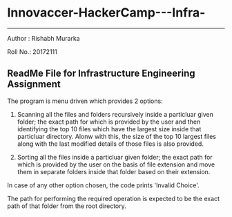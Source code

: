 # Innovaccer-HackerCamp---Infra-


------------------------------------------------------------------
 Author  : Rishabh Murarka
 
 Roll No.: 20172111
 
 ReadMe File for Infrastructure Engineering Assignment          
------------------------------------------------------------------


The program is menu driven which provides 2 options:

1. Scanning all the files and folders recursively inside a particluar given folder;
the exact path for which is provided by the user and then identifying the top 10 
files which have the largest size inside that particluar directory. Alonw with this,
the size of the top 10 largest files along with the last modified details of those
files is also provided.

2. Sorting all the files inside a particluar given folder; the exact path for which is provided by the user on the basis of file extension and move them in separate 
folders inside that folder based on their extension.

In case of any other option chosen, the code prints 'Invalid Choice'.

The path for performing the required operation is expected to be the exact path
of that folder from the root directory.

